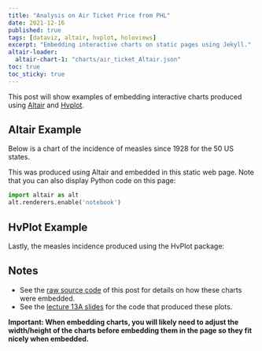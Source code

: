 ```yaml
---
title: "Analysis on Air Ticket Price from PHL"
date: 2021-12-16
published: true
tags: [dataviz, altair, hvplot, holoviews]
excerpt: "Embedding interactive charts on static pages using Jekyll."
altair-loader:
  altair-chart-1: "charts/air_ticket_Altair.json"
toc: true
toc_sticky: true
---
```


This post will show examples of embedding interactive charts produced using [Altair](https://altair-viz.github.io) and [Hvplot](https://hvplot.pyviz.org/).

## Altair Example

Below is a chart of the incidence of measles since 1928 for the 50 US states.

<div id="altair-chart-1"></div>

This was produced using Altair and embedded in this static web page. Note that you can also display Python code on this page:

```python
import altair as alt
alt.renderers.enable('notebook')
```

## HvPlot Example

Lastly, the measles incidence produced using the HvPlot package:

## Notes

- See the [raw source code](https://raw.githubusercontent.com/MUSA-550-Fall-2021/github-pages-starter/main/_posts/2021-11-29-measles-charts.md) of this post for details on how these charts were embedded.
- See the [lecture 13A slides](https://github.com/MUSA-550-Fall-2021/week-13/blob/main/lecture-13A.ipynb) for the code that produced these plots.

**Important: When embedding charts, you will likely need to adjust the width/height of the charts before embedding them in the page so they fit nicely when embedded.**

